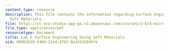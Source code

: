 ```yaml
---
content_type: resource
description: This file contains the information regarding Surface Engineering Using
  Soft Materials.
file: https://ol-ocw-studio-app-qa.s3.amazonaws.com/courses/2-674-micro-nano-engineering-laboratory-spring-2016/0096162954b011e447b20a24141045fe_MIT2_674S16_LabNote6.pdf
file_type: application/pdf
resourcetype: Document
title: Lab 6 Surface Engineering Using Soft Materials
uid: 00961629-54b0-11e4-47b2-0a24141045fe
---
```

